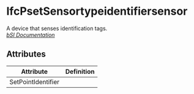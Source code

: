 IfcPsetSensortypeidentifiersensor
=================================
A device that senses identification tags.  
[ _bSI
Documentation_](https://standards.buildingsmart.org/IFC/DEV/IFC4_2/FINAL/HTML/schema/ifcbuildingcontrolsdomain/pset/pset_sensortypeidentifiersensor.htm)


Attributes
----------
| Attribute          | Definition   |
|--------------------|--------------|
| SetPointIdentifier |              |
